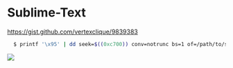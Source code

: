 Sublime-Text
============


https://gist.github.com/vertexclique/9839383

```bash
  $ printf '\x95' | dd seek=$((0xc700)) conv=notrunc bs=1 of=/path/to/sublime_text
```

![](http://storage1.static.itmages.com/i/16/0927/h_1474995437_6161240_f41bd1b816.png)
